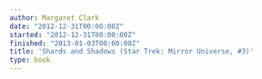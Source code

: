 ```yaml
---
author: Margaret Clark
date: "2012-12-31T00:00:00Z"
started: "2012-12-31T00:00:00Z"
finished: "2013-01-03T00:00:00Z"
title: 'Shards and Shadows (Star Trek: Mirror Universe, #3)'
type: book
---
```

